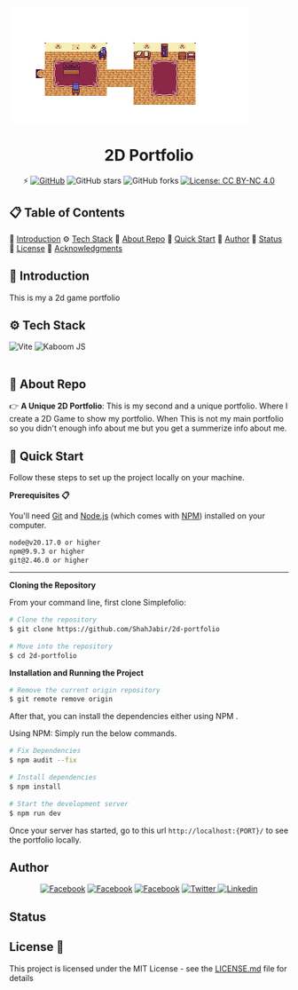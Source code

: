 ![2D Portfolio map.](/public/map.png "This is 2D Portfolio map.")

<h1 align="center">2D Portfolio</h1>

<div align="center">

⚡️ [![GitHub](https://img.shields.io/github/license/ShahJabir/2d-portfolio?color=blue)](https://github.com/ShahJabir/2d-portfolio/blob/main/LICENSE)
![GitHub stars](https://img.shields.io/github/stars/ShahJabir/2d-portfolio)
![GitHub forks](https://img.shields.io/github/forks/ShahJabir/2d-portfolio)
[![License: CC BY-NC 4.0](https://licensebuttons.net/l/by-nc/4.0/80x15.png)](https://creativecommons.org/licenses/by-nc/4.0/)

</div>

## 📋 <a name="table">Table of Contents</a>

🤖 [Introduction](#introduction)
⚙️ [Tech Stack](#tech-stack)
🔋 [About Repo](#about_repo)
🤸 [Quick Start](#quick-start)
🚀 [Author](#authors)
🚀 [Status](#status)
📄 [License](#license)
🎁 [Acknowledgments](#acknowledgments)

## <a name="introduction">🤖 Introduction</a>

This is my a 2d game portfolio

## <a name="tech-stack">⚙️ Tech Stack</a>

  <div>
  <img src="https://img.shields.io/badge/-Vite-black?style=for-the-badge&logoColor=white&logo=vite&color=646CFF" alt="Vite" />
  <img src="https://img.shields.io/badge/-Kaboom_JS-black?style=for-the-badge&logoColor=white&logo=kaboom&color=cc425e" alt="Kaboom JS" />
  </div> <br/>

## <a name="about_repo">🔋 About Repo</a>

👉 **A Unique 2D Portfolio**: This is my second and a unique portfolio. Where I create a 2D Game to show my portfolio. When This is not my main portfolio so you didn't enough info about me but you get a summerize info about me.

## <a name="quick-start">🤸 Quick Start</a>

Follow these steps to set up the project locally on your machine.

**Prerequisites 📋**

You'll need [Git](https://git-scm.com) and [Node.js](https://nodejs.org/en/download/) (which comes with [NPM](http://npmjs.com)) installed on your computer.

```
node@v20.17.0 or higher
npm@9.9.3 or higher
git@2.46.0 or higher
```

---

**Cloning the Repository**

From your command line, first clone Simplefolio:

<!-- # Clone the repository -->

```bash
# Clone the repository
$ git clone https://github.com/ShahJabir/2d-portfolio
```

<!-- # Move into the repository -->

```bash
# Move into the repository
$ cd 2d-portfolio
```

**Installation and Running the Project**

<!-- # Remove the current origin repository -->

```bash
# Remove the current origin repository
$ git remote remove origin
```

After that, you can install the dependencies either using NPM .

Using NPM: Simply run the below commands.

```bash
# Fix Dependencies
$ npm audit --fix
```

```bash
# Install dependencies
$ npm install
```

```bash
# Start the development server
$ npm run dev
```

Once your server has started, go to this url `http://localhost:{PORT}/` to see the portfolio locally.

## <a name="authors"> Author </a>

<p align="center">
<a href="https://shahjabir.com.bd">
<img src="https://img.shields.io/badge/Website-ShahJabir-black" alt="Facebook" /></a>
<a href="https://github.com/ShahJabir">
<img src="https://img.shields.io/badge/Github-ShahJabir-white" alt="Facebook" /></a>
<a href="https://www.facebook.com/shah.jabir.90">
<img src="https://img.shields.io/badge/Facebook-ShahJabir-blue" alt="Facebook" /></a>
<a href="https://x.com/TaqiJabir">
<img src="https://img.shields.io/badge/X-TaqiJabir-black" alt="Twitter" />
<a href="https://www.linkedin.com/in/shah-jabir-taqi-a63653211/">
<img src="https://img.shields.io/badge/Linkedin-shahjabirtaqi-blue" alt="Linkedin" /></a>
</a>
</p>

## <a name="status"> Status</a>



## <a name="license">License 📄</a>

This project is licensed under the MIT License - see the [LICENSE.md](https://github.com/ShahJabir/2d-portfolio/blob/main/LICENSE) file for details
